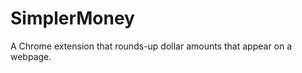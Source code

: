 SimplerMoney
============

A Chrome extension that rounds-up dollar amounts that appear on a webpage.
